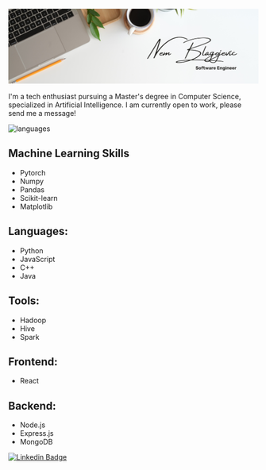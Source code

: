 ![Header image](https://github.com/nem-bla/nem-bla/blob/main/White%20Minimalist%20Profile%20LinkedIn%20Banner.png?raw=true)

I'm a tech enthusiast pursuing a Master's degree in Computer Science, specialized in Artificial Intelligence. I am currently open to work, please send me a message!

![languages](https://github-readme-stats.vercel.app/api/top-langs/?username=nem-bla&theme=dark&show_icons=true&hide_border=true&layout=compact)

## Machine Learning Skills
- Pytorch
- Numpy
- Pandas
- Scikit-learn
- Matplotlib

## Languages:
- Python
- JavaScript
- C++
- Java

## Tools:
- Hadoop
- Hive
- Spark

## Frontend:
- React

## Backend:
- Node.js
- Express.js
- MongoDB





[![Linkedin Badge](https://img.shields.io/badge/-LinkedIn-blue?style=flat-square&logo=Linkedin&logoColor=white&link=https://www.linkedin.com/in/nblagoje/)](https://www.linkedin.com/in/nblagoje/)
